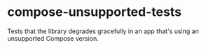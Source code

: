 # compose-unsupported-tests

Tests that the library degrades gracefully in an app that's using an unsupported Compose version.
